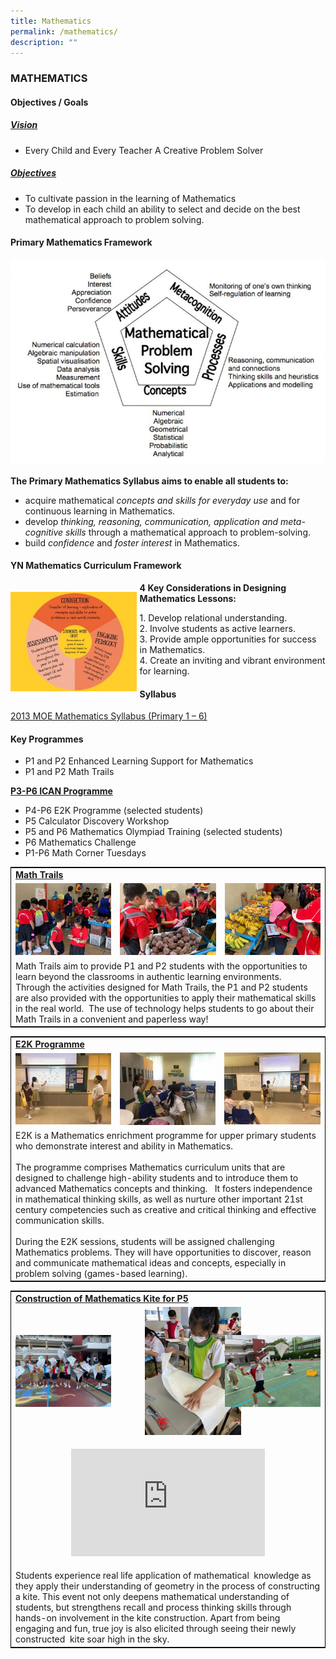```yaml
---
title: Mathematics
permalink: /mathematics/
description: ""
---
```

### MATHEMATICS

#### Objectives / Goals

<h5><u> Vision </u></h5>

*   Every Child and Every Teacher A Creative Problem Solver

<h5><u> Objectives </u></h5>

*   To cultivate passion in the learning of Mathematics
*   To develop in each child an ability to select and decide on the best mathematical approach to problem solving.

####  Primary Mathematics Framework

![](/images/Primary-Mathematics-Framework-768x501.jpg)

**The Primary Mathematics Syllabus aims to enable all students to:**

*   acquire mathematical _concepts and skills for everyday use_ and for continuous learning in Mathematics.
*   develop _thinking, reasoning, communication, application and meta-cognitive skills_ through a mathematical approach to problem-solving.
*   build _confidence_ and _foster interest_ in Mathematics.

#### YN Mathematics Curriculum Framework

<img src="/images/YN-Mathematics-Curriculum-Framework-300x237.jpg" align="left" style="width:40%; padding: 15px 5px 0px 0px"/>

**4 Key Considerations in Designing Mathematics Lessons:**

1\.  Develop relational understanding. <br>
2\.  Involve students as active learners. <br>
3\.  Provide ample opportunities for success in Mathematics. <br>
4\.  Create an inviting and vibrant environment for learning.

#### Syllabus

[2013 MOE Mathematics Syllabus (Primary 1 – 6)](https://www.moe.gov.sg/docs/default-source/document/education/syllabuses/sciences/files/mathematics_syllabus_primary_1_to_6.pdf)

#### Key Programmes

*   P1 and P2 Enhanced Learning Support for Mathematics
*   P1 and P2 Math Trails 

<b><u>P3-P6 ICAN Programme</u></b>

*   P4-P6 E2K Programme (selected students)
*   P5 Calculator Discovery Workshop
*   P5 and P6 Mathematics Olympiad Training (selected students)
*   P6 Mathematics Challenge
*   P1-P6 Math Corner Tuesdays

<table style="border: 1px solid black">
	<tr>
		<td colspan="3">
			<b><u>Math Trails</u></b>
		</td>
	</tr>
	<tr>
		<td><img src="/images/Math-trail3-300x225.jpg"/></td>
		<td><img src="/images/Math-trail2-300x225.jpg"/></td>
		<td><img src="/images/Math-trail1-300x225.jpg"/></td>
	</tr>
	<tr>
		<td colspan="3">
			Math Trails aim to provide P1 and P2 students with the opportunities to learn beyond the classrooms in authentic learning environments.  Through the activities designed for Math Trails, the P1 and P2 students are also provided with the opportunities to apply their mathematical skills in the real world.  The use of technology helps students to go about their Math Trails in a convenient and paperless way!
		</td>
	</tr>
</table>

<table style="border: 1px solid black">
	<tr>
		<td colspan="3">
			<b><u>E2K Programme</u></b>
		</td>
	</tr>
	<tr>
		<td><img src="/images/E2K-3.jpg"/></td>
		<td><img src="/images/E2K-2.jpg"/></td>
		<td><img src="/images/E2K-1.jpg"/></td>
	</tr>
	<tr>
		<td colspan="3">
			E2K is a Mathematics enrichment programme for upper primary students who demonstrate interest and ability in Mathematics.<br>
			<br>
The programme comprises Mathematics curriculum units that are designed to challenge high-ability students and to introduce them to advanced Mathematics concepts and thinking.   It fosters independence in mathematical thinking skills, as well as nurture other important 21st century competencies such as creative and critical thinking and effective communication skills.<br>
			<br>
During the E2K sessions, students will be assigned challenging Mathematics problems. They will have opportunities to discover, reason and communicate mathematical ideas and concepts, especially in problem solving (games-based learning).
		</td>
	</tr>
</table>

<table style="border: 1px solid black">
	<tr>
		<td colspan="3">
			<b><u>Construction of Mathematics Kite for P5</u></b>
		</td>
	</tr>
	<tr>
		<td width="33%"><img src="/images/3-1-768x576.jpg"/></td>
		<td width="33%"><img src="/images/2-1-225x300.jpg" style="padding:0px 40px 0px 40px"/></td>
		<td width="33%"><img src="/images/1-1-768x576.jpg"/></td>
	</tr>
	<tr>
		<td colspan="3">
			<p align="center">
				<iframe width="310" height="172" src="https://www.youtube.com/embed/jEdR_Po6Y4I" title="P5 Kite Construction" frameborder="0" allow="accelerometer; autoplay; clipboard-write; encrypted-media; gyroscope; picture-in-picture" allowfullscreen></iframe>
			</p>
		</td>
	</tr>
	<tr>
		<td colspan="3">
			Students experience real life application of mathematical  knowledge as they apply their understanding of geometry in the process of constructing a kite. This event not only deepens mathematical understanding of students, but strengthens recall and process thinking skills through hands-on involvement in the kite construction. Apart from being engaging and fun, true joy is also elicited through seeing their newly constructed  kite soar high in the sky.
		</td>
	</tr>
</table>